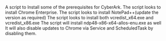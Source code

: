 A script to Install some of the prerequisites for CyberArk.
The script looks to install Chrome Enterprise.
The script looks to install NotePad++(update the version as required)
The script looks to install both vcredist_x64.exe and vcredist_x86.exe
The script will install ndp48-x86-x64-allos-enu.exe as well
It will also disable updates to Chrome via Service and ScheduledTask by disabling them.
